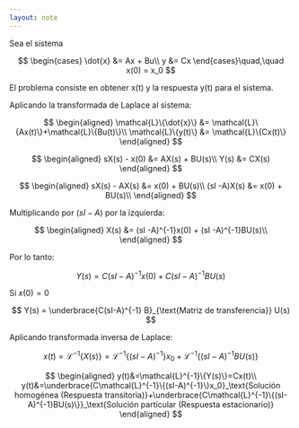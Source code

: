 ```yaml
---
layout: note
---
```


Sea el sistema

$$
\begin{cases}
\dot{x} &= Ax + Bu\\
y &= Cx
\end{cases}\quad,\quad x(0) = x_0
$$

El problema consiste en obtener x(t) y la respuesta y(t) para el sistema.

Aplicando la transformada de Laplace al sistema:

$$
\begin{aligned}
\mathcal{L}\{\dot{x}\} &= \mathcal{L}\{Ax(t)\}+\mathcal{L}\{Bu(t)\}\\
\mathcal{L}\{y(t)\} &= \mathcal{L}\{Cx(t)\}
\end{aligned}
$$

$$
\begin{aligned}
sX(s) - x(0) &= AX(s) + BU(s)\\
Y(s) &= CX(s)
\end{aligned}
$$

$$
\begin{aligned}
sX(s) - AX(s) &= x(0) + BU(s)\\
(sI -A)X(s) &= x(0) + BU(s)\\
\end{aligned}
$$

Multiplicando por $(sI - A)$ por la izquierda:

$$
\begin{aligned}
X(s) &= (sI -A)^{-1}x(0) + (sI -A)^{-1}BU(s)\\
\end{aligned}
$$


Por lo tanto:

$$
Y(s) = C(sI-A)^{-1} x(0) + C(sI-A)^{-1} B U(s)
$$

Si $x(0) = 0$

$$
Y(s) = \underbrace{C(sI-A)^{-1} B}_{\text{Matriz de transferencia}} U(s)
$$


Aplicando transformada inversa de Laplace:

$$
x(t)=\mathcal{L}^{-1}\{X(s)\}=\mathcal{L}^{-1}\{(sI-A)^{-1}\}x_0+\mathcal{L}^{-1}\{(sI-A)^{-1}BU(s)\}
$$

$$
\begin{aligned}
y(t)&=\mathcal{L}^{-1}\{Y(s)\}=Cx(t)\\
y(t)&=\underbrace{C\mathcal{L}^{-1}\{(sI-A)^{-1}\}x_0}_\text{Solución homogénea (Respuesta transitoria)}+\underbrace{C\mathcal{L}^{-1}\{(sI-A)^{-1}BU(s)\}}_\text{Solución partícular (Respuesta estacionario)}
\end{aligned}
$$
